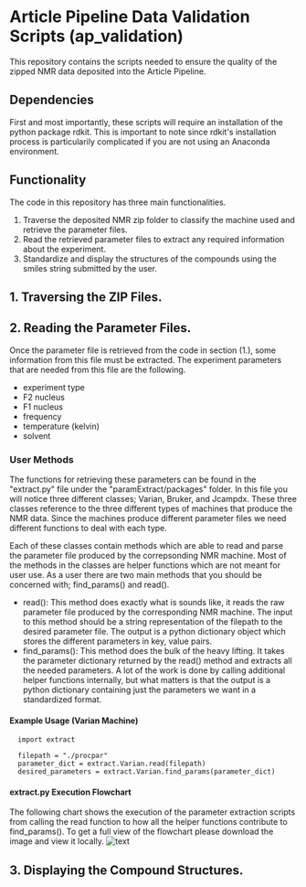 # Article Pipeline Data Validation Scripts (ap_validation)
This repository contains the scripts needed to ensure the quality of the zipped NMR data deposited into the Article Pipeline. 

## Dependencies
First and most importantly, these scripts will require an installation of the python package rdkit. This is important to note since rdkit's installation process is particularily complicated if you are not using an Anaconda environment.
## Functionality
The code in this repository has three main functionalities.
1. Traverse the deposited NMR zip folder to classify the machine used and retrieve the parameter files.
2. Read the retrieved parameter files to extract any required information about the experiment.
3. Standardize and display the structures of the compounds using the smiles string submitted by the user.

## 1. Traversing the ZIP Files.

## 2. Reading the Parameter Files.

Once the parameter file is retrieved from the code in section (1.), some information from this file must be extracted. The experiment parameters that are needed from this file are the following.
- experiment type
- F2 nucleus
- F1 nucleus
- frequency
- temperature (kelvin)
- solvent

### User Methods
The functions for retrieving these parameters can be found in the "extract.py" file under the "paramExtract/packages" folder. In this file you will notice three different classes; Varian, Bruker, and Jcampdx. These three classes reference to the three different types of machines that produce the NMR data. Since the machines produce different parameter files  we need different functions to deal with each type.

Each of these classes contain methods which are able to read and parse the parameter file produced by the correpsonding NMR machine. Most of the methods in the classes are helper functions which are not meant for user use. As a user there are two main methods that you should be concerned with; find_params() and read(). 
- read(): This method does exactly what is sounds like, it reads the raw parameter file produced by the corresponding NMR machine. The input to this method should be a string representation of the filepath to the desired parameter file. The output is a python dictionary object which stores the different parameters in key, value pairs.
- find_params(): This method does the bulk of the heavy lifting. It takes the parameter dictionary returned by the read() method and extracts all the needed parameters. A lot of the work is done by calling additional helper functions internally, but what matters is that the output is a python dictionary containing just the parameters we want in a standardized format.

#### Example Usage (Varian Machine)
```
  import extract
  
  filepath = "./procpar"
  parameter_dict = extract.Varian.read(filepath)
  desired_parameters = extract.Varian.find_params(parameter_dict)
```

#### extract.py Execution Flowchart
The following chart shows the execution of the parameter extraction scripts from calling the read function to how all the helper functions contribute to find_params().
To get a full view of the flowchart please download the image and view it locally.
![text](https://github.com/liningtonlab/ap_validation/blob/main/NP%20Validation%20extract.py.png)

## 3. Displaying the Compound Structures.
